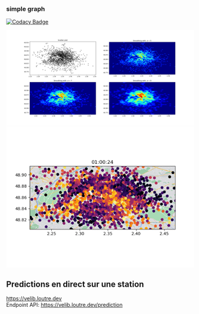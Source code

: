 ### simple graph 

[![Codacy Badge](https://api.codacy.com/project/badge/Grade/877b8e96493a473890dc3e53fb68a577)](https://app.codacy.com/gh/felop/velibAnalysis?utm_source=github.com&utm_medium=referral&utm_content=felop/velibAnalysis&utm_campaign=Badge_Grade_Settings)

![](pics/heatmaps.png)
![](pics/TerminalOccupancies.png)

## Predictions en direct sur une station
https://velib.loutre.dev <br>
Endpoint API: https://velib.loutre.dev/prediction
